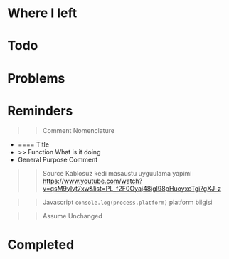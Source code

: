 # Where I left

# Todo

# Problems

# Reminders
>> Comment Nomenclature
- <prefix> ==== Title
- <prefix> >> Function What is it doing
- <prefix> General Purpose Comment

>> Source
Kablosuz kedi masaustu uyguulama yapimi
https://www.youtube.com/watch?v=qsM9ylyt7xw&list=PL_f2F0Oyaj48jgl98pHuoyxoTgi7gXJ-z

>> Javascript
`console.log(process.platform)` platform bilgisi

>> Assume Unchanged

# Completed